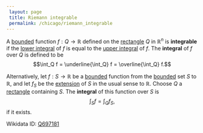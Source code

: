 ```yaml
---
 layout: page
 title: Riemann integrable
 permalink: /chicago/riemann_integrable
---
```

A [bounded](https://defsmath.github.io/DefsMath/bounded) function $f:Q\to\mathbb R$ defined on the [rectangle](https://defsmath.github.io/DefsMath/rectangle) $Q$ in $\mathbb R^n$ is **integrable** if the [lower integral](https://defsmath.github.io/DefsMath/lower_integral) of $f$ is equal to the [upper integral](https://defsmath.github.io/DefsMath/upper_integral) of $f$. The **integral** of $f$ over $Q$ is defined to be $$\int_Q f = \underline{\int_Q} f = \overline{\int_Q} f.$$

Alternatively, let $f: S\to \mathbb R$ be a [bounded](https://defsmath.github.io/DefsMath/bounded) function from the [bounded](https://defsmath.github.io/DefsMath/bounded) set $S$ to $\mathbb R$, and let $f_S$ be the [extension](https://defsmath.github.io/DefsMath/extension_of_a_function_to_R^n) of $S$ in the usual sense to $\mathbb R$. Choose $Q$ a [rectangle](https://defsmath.github.io/DefsMath/rectangle) containing $S$. The **integral** of this function over $S$ is $$\int_S f = \int_Q f_S,$$ if it exists.

Wikidata ID: [Q697181](https://www.wikidata.org/wiki/Q697181)